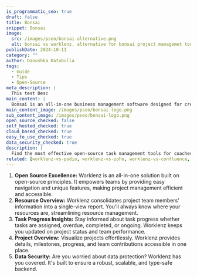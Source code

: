 ```yaml
---
is_programmatic_seo: true
draft: false
title: Bonsai
snippet: Bonsai
image:
  src: /images/pseo/bonsai-alternative.png
  alt: bonsai vs worklenz, alternative for bonsai project managemet tool, task management, resource management, productivity
publishDate: 2024-10-11
category: ""
author: Danushka Katubulla
tags:
  - Guide
  - Tips
  - Open-Source
meta_description: |
  This test Desc
main_content: |
  Bonsai is an all-in-one business management software designed for creative and digital agencies, consultancies, and professional service providers.
main_content_image: /images/pseo/bonsai-logo.png
sub_content_image: /images/pseo/bonsai-logo.png
open_source_checked: false
self_hosted_checked: true
cloud_based_checked: true
easy_to_use_checked: true
data_security_checked: true
description: |
  Find the most effective open-source task management tools for coaches on our platform. Simplify your coaching tasks and boost productivity with these tools.
related: [worklenz-vs-podio, worklenz-vs-zoho, worklenz-vs-confluence, worklenz-vs-redmine]
---
```

1. **Open Source Excellence:** Worklenz is an all-in-one solution built on open-source principles. It empowers teams by providing easy navigation and unique features, making project management efficient and accessible.
2. **Resource Overview:** Worklenz consolidates project team members' information into a single-view report. You'll always know where your resources are, streamlining resource management.
3. **Task Progress Insights:** Stay informed about task progress whether tasks are assigned, overdue, completed, or ongoing. Worklenz keeps you updated on project status and team performance.
4. **Project Overview:** Visualize projects effortlessly. Worklenz provides details, milestones, progress, and team contributions accessible in one place.
5. **Data Security:** Are you worried about data protection? Worklenz has you covered. It's built to ensure a robust, scalable, and type-safe backend.